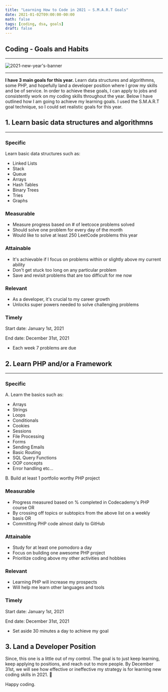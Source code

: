 ```yaml
---
title: "Learning How to Code in 2021 – S.M.A.R.T Goals"
date: 2021-01-02T09:00:00-00:00
math: false
tags: [coding, dsa, goals]
draft: false
---
```

## Coding - Goals and Habits

-----------------------------------------------
![2021-new-year's-banner](https://media.istockphoto.com/id/1196044258/vector/2021-neon-signboard-bright-colorful-sign-festive-vector-banner.jpg?s=612x612&w=0&k=20&c=_YFwS-UXM-UotglpiHck99320gFcG5vLwr2dec4Bcew=)

-----------------------------------------------

**I have 3 main goals for this year.**
Learn data structures and algorithmns, some PHP, and hopefully land a developer position where I grow my skills and be of service. In order to achieve these goals, I can apply to jobs and consistently work on my coding skills throughout the year. Below I have outlined how I am going to achieve my learning goals. I used the S.M.A.R.T goal technique, so I could set realistic goals for this year.

## 1. Learn basic data structures and algorithmns

-----------------------------------------------

### Specific

Learn basic data structures such as:

- Linked Lists
- Stack
- Queue
- Arrays
- Hash Tables
- Binary Trees
- Tries
- Graphs

### Measurable

- Measure progress based on # of leetcoce problems solved
- Should solve one problem for every day of the month
- Would like to solve at least 250 LeetCode problems this year

### Attainable

- It's achievable if I focus on problems within or slightly above my current ability
- Don't get stuck too long on any particular problem
- Save and revisit problems that are too difficult for me now

### Relevant

- As a developer, it's crucial to my career growth
- Unlocks super powers needed to solve challenging problems

### Timely

Start date: January 1st, 2021

End date: December 31st, 2021

- Each week 7 problems are due

## 2. Learn PHP and/or a Framework

-----------------------------------------------

### Specific

A. Learn the basics such as:

- Arrays
- Strings
- Loops
- Conditionals
- Cookies
- Sessions
- File Processing
- Forms
- Sending Emails
- Basic Routing
- SQL Query Functions
- OOP concepts
- Error handling etc...

B. Build at least 1 portfolio worthy PHP project

### Measurable

- Progress measured based on % completed in Codecademy's PHP course OR
- By crossing off topics or subtopics from the above list on a weekly basis OR
- Committing PHP code almost daily to GitHub

### Attainable

- Study for at least one pomodoro a day
- Focus on building one awesome PHP project
- Prioritize coding above my other activities and hobbies

### Relevant

- Learning PHP will increase my prospects
- Will help me learn other languages and tools

### Timely

Start date: January 1st, 2021

End date: December 31st, 2021

- Set aside 30 minutes a day to achieve my goal

## 3. Land a Developer Position

Since, this one is a little out of my control. The goal is to just keep learning, keep applying to positions, and reach out to more people. By December 31st, we will see how effective or ineffective my strategy is for learning new coding skills in 2021. 🙂

Happy coding.
